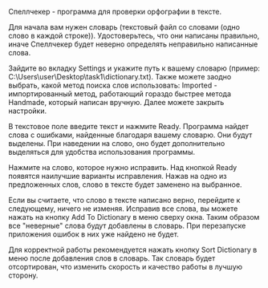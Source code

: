 Спеллчекер - программа для проверки орфографии в тексте.

Для начала вам нужен словарь (текстовый файл со словами (одно слово в каждой строке)). Удостоверьтесь, что они написаны правильно, иначе Спеллчекер будет неверно определять неправильно написанные слова.

Зайдите во вкладку Settings и укажите путь к вашему словарю (пример: C:\Users\user\Desktop\task1\dictionary.txt). Также можете заодно выбрать, какой метод поиска слов использовать: Imported - импортированный метод, работающий гораздо быстрее метода Handmade, который написан вручную. Далее можете закрыть настройки.

В текстовое поле введите текст и нажмите Ready. Программа найдет слова с ошибками, найденные благодаря вашему словарю. Они будут выделены. При наведении на слово, оно будет дополнительно выделяться для удобства использования программы.

Нажмите на слово, которое нужно исправить. Над кнопкой Ready появятся наилучшие варианты исправления. Нажав на одно из предложенных слов, слово в тексте будет заменено на выбранное.

Если вы считаете, что слово в тексте написано верно, перейдите к следующему, ничего не изменяя. Исправив все слова, вы можете нажать на кнопку Add To Dictionary в меню сверху окна. Таким образом все "неверные" слова будут добавлены в словарь. При перезапуске приложения ошибок в них уже найдено не будет.

Для корректной работы рекомендуется нажать кнопку Sort Dictionary в меню после добавления слов в словарь. Так словарь будет отсортирован, что изменить скорость и качество работы в лучшую сторону.